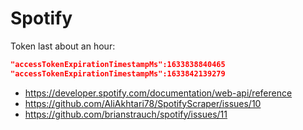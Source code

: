 # Spotify

Token last about an hour:

~~~json
"accessTokenExpirationTimestampMs":1633838840465
"accessTokenExpirationTimestampMs":1633842139279
~~~

- https://developer.spotify.com/documentation/web-api/reference
- https://github.com/AliAkhtari78/SpotifyScraper/issues/10
- https://github.com/brianstrauch/spotify/issues/11
